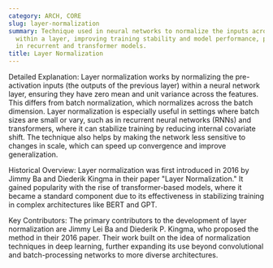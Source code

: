 ```yaml
---
category: ARCH, CORE
slug: layer-normalization
summary: Technique used in neural networks to normalize the inputs across the features
  within a layer, improving training stability and model performance, particularly
  in recurrent and transformer models.
title: Layer Normalization
---
```


Detailed Explanation: Layer normalization works by normalizing the pre-activation inputs (the outputs of the previous layer) within a neural network layer, ensuring they have zero mean and unit variance across the features. This differs from batch normalization, which normalizes across the batch dimension. Layer normalization is especially useful in settings where batch sizes are small or vary, such as in recurrent neural networks (RNNs) and transformers, where it can stabilize training by reducing internal covariate shift. The technique also helps by making the network less sensitive to changes in scale, which can speed up convergence and improve generalization.

Historical Overview: Layer normalization was first introduced in 2016 by Jimmy Ba and Diederik Kingma in their paper "Layer Normalization." It gained popularity with the rise of transformer-based models, where it became a standard component due to its effectiveness in stabilizing training in complex architectures like BERT and GPT.

Key Contributors: The primary contributors to the development of layer normalization are Jimmy Lei Ba and Diederik P. Kingma, who proposed the method in their 2016 paper. Their work built on the idea of normalization techniques in deep learning, further expanding its use beyond convolutional and batch-processing networks to more diverse architectures.